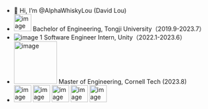 - 👋 Hi, I’m @AlphaWhiskyLou (David Lou)
-  <img width="40px" alt="image" src="https://github.com/AlphaWhiskyLou/AlphaWhiskyLou/assets/62586200/b67d8740-b8dc-4600-8c11-69b9173f0d08"> Bachelor of Engineering, Tongji University（2019.9-2023.7）
-  ![image 1](https://user-images.githubusercontent.com/62586200/169695728-91fc50ff-f9b2-4f17-94bc-36ca1be05b9b.png) Software Engineer Intern, Unity（2022.1-2023.6）
-   <img width="100px" alt="image" src="https://github.com/AlphaWhiskyLou/AlphaWhiskyLou/assets/62586200/6f7c0af1-9918-4205-a6e5-1a20fe856998"> Master of Engineering, Cornell Tech (2023.8)
-  <img width="40px" alt="image" src="https://github.com/AlphaWhiskyLou/AlphaWhiskyLou/assets/62586200/8e2902ff-aa69-43be-9bdd-6f08d5bfa4d4"> <img width="40px" alt="image" src="https://github.com/AlphaWhiskyLou/AlphaWhiskyLou/assets/62586200/28f3165b-169d-4c10-ba2c-d2fac95008ea"> <img width="40px" alt="image" src="https://github.com/AlphaWhiskyLou/AlphaWhiskyLou/assets/62586200/79211ed3-ea87-492d-8689-b873b8f37f25"> <img width="40px" alt="image" src="https://github.com/AlphaWhiskyLou/AlphaWhiskyLou/assets/62586200/d52c54de-6d3d-4ff3-9f17-dc40abb14c37"> <img width="40px" alt="image" src="https://github.com/AlphaWhiskyLou/AlphaWhiskyLou/assets/62586200/2e1b5b15-b8bf-4911-ad72-73ba247977f0"> 




<!-- ![David Lou's GitHub stats](https://github-readme-stats.vercel.app/api?username=AlphaWhiskyLou&theme=algolia&show_icons=true) -->
<!---
AlphaWhiskyLou/AlphaWhiskyLou is a ✨ special ✨ repository because its `README.md` (this file) appears on your GitHub profile.
You can click the Preview link to take a look at your changes.
--->
